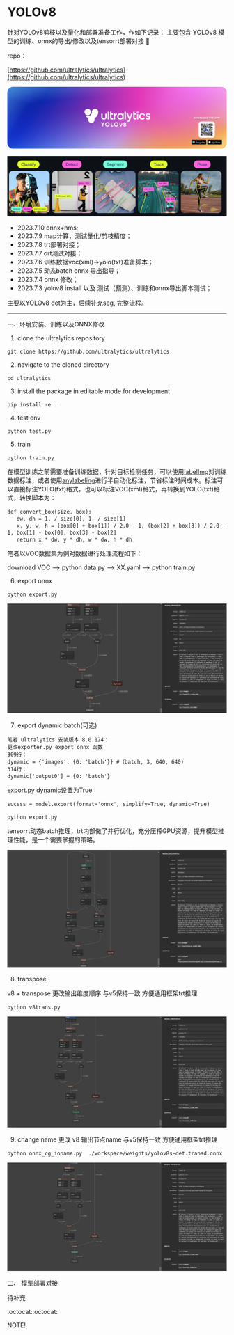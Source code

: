 # YOLOv8

针对YOLOv8剪枝以及量化和部署准备工作，作如下记录：
主要包含 YOLOv8 模型的训练、onnx的导出/修改以及tensorrt部署对接 🏁

repo：

[https://github.com/ultralytics/ultralytics](https://github.com/ultralytics/ultralytics)

![img](images/banner-yolov8.png)

![img](images/yolo_task.png)

- 2023.7.10  onnx+nms;
- 2023.7.9   map计算，测试量化/剪枝精度；
- 2023.7.8   trt部署对接；
- 2023.7.7   ort测试对接；
- 2023.7.6   训练数据voc(xml)->yolo(txt)准备脚本；
- 2023.7.5   动态batch onnx 导出指导；
- 2023.7.4   onnx 修改；
- 2023.7.3   yolov8 install 以及 测试（预测）、训练和onnx导出脚本测试；

主要以YOLOv8 det为主，后续补充seg, 完整流程。

---

一、环境安装、训练以及ONNX修改

1. clone the ultralytics repository

```
git clone https://github.com/ultralytics/ultralytics
```

2. navigate to the cloned directory

```
cd ultralytics
```

3. install the package in editable mode for development

```
pip install -e .
```

4. test env

```
python test.py
```

5. train

```
python train.py
```

在模型训练之前需要准备训练数据，针对目标检测任务，可以使用[labelImg](https://github.com/heartexlabs/labelImg)对训练数据标注，或者使用[anylabeling](https://github.com/vietanhdev/anylabeling)进行半自动化标注，节省标注时间成本。标注可以直接标注YOLO(txt)格式，也可以标注VOC(xml)格式，再转换到YOLO(txt)格式，转换脚本为：

```
def convert_box(size, box):
   dw, dh = 1. / size[0], 1. / size[1]
   x, y, w, h = (box[0] + box[1]) / 2.0 - 1, (box[2] + box[3]) / 2.0 - 1, box[1] - box[0], box[3] - box[2]
   return x * dw, y * dh, w * dw, h * dh
```
笔者以VOC数据集为例对数据进行处理流程如下：

download VOC --> python data.py --> XX.yaml --> python train.py

6. export onnx

```
python export.py
```

![](images/yolov8s_det_onnx.png)

7. export dynamic batch(可选)

```
笔者 ultralytics 安装版本 8.0.124：
更改exporter.py export_onnx 函数
309行：
dynamic = {'images': {0: 'batch'}} #（batch, 3, 640, 640)
314行：
dynamic['output0'] = {0: 'batch'}
```

export.py dynamic设置为True
```
sucess = model.export(format='onnx', simplify=True, dynamic=True)
```
```
python export.py
```

tensorrt动态batch推理，trt内部做了并行优化，充分压榨GPU资源，提升模型推理性能，是一个需要掌握的策略。

![](./images/v8s_mbatch.png)


8. transpose

v8 + transpose 更改输出维度顺序 与v5保持一致 方便通用框架trt推理

```
python v8trans.py
```

![](images/yolov8s_det_trans_onnx.png)

9. change name
   更改 v8 输出节点name 与v5保持一致 方便通用框架trt推理

```
python onnx_cg_ioname.py  ./workspace/weights/yolov8s-det.transd.onnx 
```

![](images/io_cg.jpg)

二、 模型部署对接

待补充


:octocat::octocat:

NOTE!
